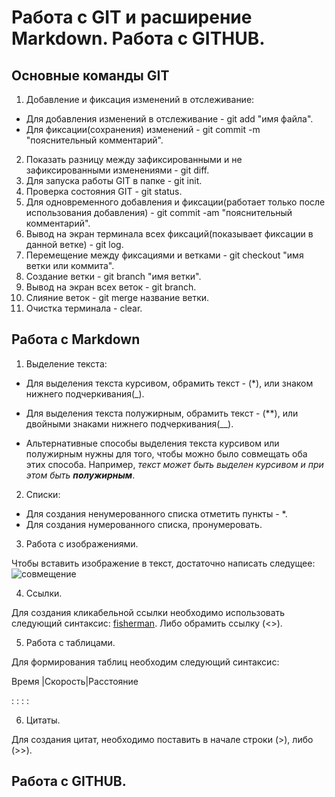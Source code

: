 # Работа с GIT и расширение Markdown. Работа с GITHUB.

## Основные команды GIT

1. Добавление и фиксация изменений в отслеживание:
* Для добавления изменений в отслеживание - git add "имя файла".
* Для фиксации(сохранения) изменений - git commit -m "пояснительный комментарий".
2. Показать разницу между зафиксированными и не зафиксированными изменениями - git diff.
3. Для запуска работы GIT в папке - git init.
4. Проверка состояния GIT - git status.
5. Для одновременного добавления и фиксации(работает только после использования добавления) - git commit -am "пояснительный комментарий".
6. Вывод на экран терминала всех фиксаций(показывает фиксации в данной ветке) - git log.
7. Перемещение между фиксациями и ветками - git checkout "имя ветки или коммита".
8. Создание ветки - git branch "имя ветки".
9. Вывод на экран всех веток - git branch.
10. Слияние веток - git merge название ветки.
11. Очистка терминала - clear.

## Работа с Markdown

1. Выделение текста:
* Для выделения текста курсивом, обрамить текст - (*), или знаком нижнего подчеркивания(_).
* Для выделения текста полужирным, обрамить текст - (**), или двойными знаками нижнего подчеркивания(__).

* Альтернативные способы выделения текста курсивом или полужирным нужны для того, чтобы можно было совмещать оба этих способа. Например, _текст может быть выделен курсивом и при этом быть **полужирным**_.

2. Списки:
* Для создания ненумерованного списка отметить пункты - *.
* Для создания нумерованного списка, пронумеровать.
3. Работа с изображениями.

Чтобы вставить изображение в текст, достаточно написать следущее: ![совмещение](16197318-fisherman.jpg)

4. Ссылки.

Для создания кликабельной ссылки необходимо использовать следующий синтаксис:
[fisherman](16197318-fisherman.jpg). Либо обрамить ссылку (<>).

5. Работа с таблицами.

Для формирования таблиц необходим следующий синтаксис:

Время |Скорость|Расстояние

:     :        :          :

6. Цитаты.

Для создания цитат, необходимо поставить в начале строки (>), либо (>>).

## Работа с GITHUB.

